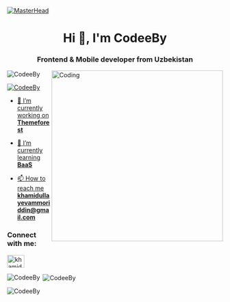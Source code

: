 [![MasterHead](https://firebasestorage.googleapis.com/v0/b/flexi-coding.appspot.com/o/dempgi7-520f8d5f-63d4-4453-8822-dbc149ae27f8.gif?alt=media&token=91c0c7b2-93c3-4029-b011-1a8703c5730d)](https://rishavchanda.io)
<h1 align="center">Hi 👋, I'm CodeeBy</h1>
<h3 align="center">Frontend & Mobile developer from Uzbekistan</h3>
<img align="right" alt="Coding" width="400" src="https://cdn.dribbble.com/users/1162077/screenshots/3848914/programmer.gif">


<p align="left"> <img src="https://komarev.com/ghpvc/?username=rishavchanda&label=Profile%20views&color=0e75b6&style=flat" alt="CodeeBy" /> </p>

<p align="left"> <a href="https://x.com/khamidev" target="blank"><img src="https://img.shields.io/twitter/follow/khamidev?logo=twitter&style=for-the-badge" alt="CodeeBy"  </p>

- 🔭 I’m currently working on **Themeforest**

- 🌱 I’m currently learning **BaaS**

- 📫 How to reach me **khamidullayevammoriddin@gmail.com**

<h3 align="left">Connect with me:</h3>
<p align="left">
<a href="https://twitter.com/khamidev" target="blank"><img align="center" src="https://raw.githubusercontent.com/rahuldkjain/github-profile-readme-generator/master/src/images/icons/Social/twitter.svg" alt="khamidev" height="30" width="40" /></a>

<p><img align="left" src="https://github-readme-stats.vercel.app/api/top-langs?username=CodeeBy&show_icons=true&locale=en&layout=compact&theme=tokyonight" alt="CodeeBy" /></p>

<p>&nbsp;<img align="center" src="https://github-readme-stats.vercel.app/api?username=CodeeBy&show_icons=true&locale=en&theme=tokyonight" alt="CodeeBy" /></p>

<p> <img src="https://github-readme-stats.vercel.app/api?username=CodeeBy&show_icons=true&theme=gotham" alt="CodeeBy" />
